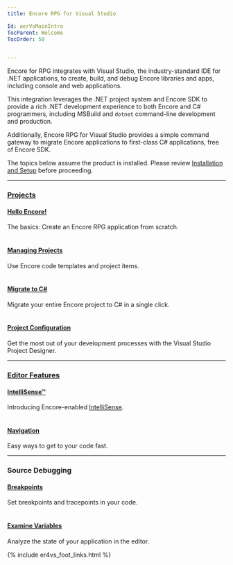 ```yaml
---
title: Encore RPG for Visual Studio

Id: aerVsMainIntro
TocParent: Welcome
TocOrder: 50


---
```



Encore for RPG integrates with Visual Studio, the industry-standard IDE for .NET applications, to create, build, and debug Encore libraries and apps, including console and web applications.

This integration leverages the .NET project system and Encore SDK to provide a rich .NET development experience to both Encore and C# programmers, including MSBuild and `dotnet` command-line development and production.

Additionally, Encore RPG for Visual Studio provides a simple command gateway to migrate Encore applications to first-class C# applications, free of Encore SDK.

The topics below assume the product is installed.  Please review [Installation and Setup](ecrInstallationandsetup) before proceeding.

---
### [Projects](ecrVsProjects)

#### [Hello Encore!](ecrVsHelloWorld)
The basics: Create an Encore RPG application from scratch.
<br/><br/>
#### [Managing Projects](ecrVsAddNewItem)
Use Encore code templates and project items.
<br/><br/>
#### [Migrate to C#](ecrVsPrjGenCSharp)
Migrate your entire Encore project to C# in a single click.
<br/><br/>
#### [Project Configuration](ecrVsProjConfig)
Get the most out of your development processes with the Visual Studio Project Designer.

---
### [Editor Features](ecrVsEditorIntro)

#### [IntelliSense™](ecrVsSourceEditing)
Introducing Encore-enabled [IntelliSense](https://learn.microsoft.com/en-us/visualstudio/ide/using-intellisense).
<br/><br/>
#### [Navigation](ecrVsSourceNav)
Easy ways to get to your code fast.

---
### Source Debugging

#### [Breakpoints](ecrVsDebugBreakpoints)
Set breakpoints and tracepoints in your code.
<br/><br/>
#### [Examine Variables](ecrVsDebugExpressions)
Analyze the state of your application in the editor.

{% include er4vs_foot_links.html %}

